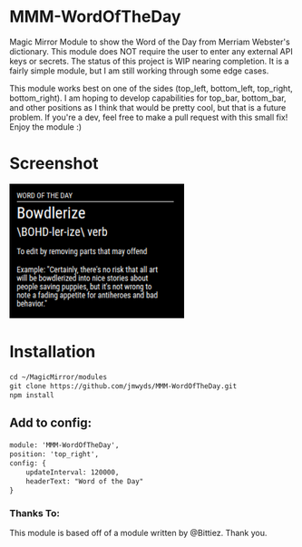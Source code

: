 # MMM-WordOfTheDay
Magic Mirror Module to show the Word of the Day from Merriam Webster's dictionary. This module does NOT require the user to enter any external API keys or secrets. The status of this project is WIP nearing completion. It is a fairly simple module, but I am still working through some edge cases.

This module works best on one of the sides (top_left, bottom_left, top_right, bottom_right). I am hoping to develop capabilities for top_bar, bottom_bar, and other positions as I think that would be pretty cool, but that is a future problem. If you're a dev, feel free to make a pull request with this small fix!
Enjoy the module :)

# Screenshot
![Image of Word of the Day Module](wotdPic.png)


# Installation
```
cd ~/MagicMirror/modules
git clone https://github.com/jmwyds/MMM-WordOfTheDay.git
npm install
```

## Add to config:
```
module: 'MMM-WordOfTheDay',
position: 'top_right',
config: {
	updateInterval: 120000,
	headerText: "Word of the Day"
}
```

### Thanks To:
This module is based off of a module written by @Bittiez. Thank you.
